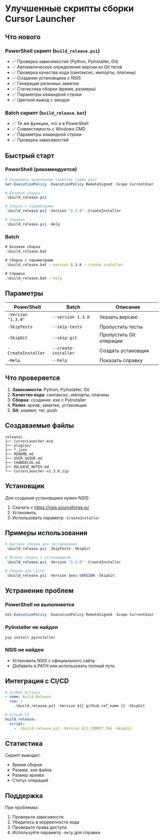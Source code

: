 # Улучшенные скрипты сборки Cursor Launcher

## Что нового

### PowerShell скрипт (`build_release.ps1`)
- ✅ Проверка зависимостей (Python, PyInstaller, Git)
- ✅ Автоматическое определение версии из Git тегов
- ✅ Проверка качества кода (синтаксис, импорты, плагины)
- ✅ Создание установщика с NSIS
- ✅ Генерация релизных заметок
- ✅ Статистика сборки (время, размеры)
- ✅ Параметры командной строки
- ✅ Цветной вывод с эмодзи

### Batch скрипт (`build_release.bat`)
- ✅ Те же функции, что и в PowerShell
- ✅ Совместимость с Windows CMD
- ✅ Параметры командной строки
- ✅ Проверка зависимостей

## Быстрый старт

### PowerShell (рекомендуется)
```powershell
# Разрешить выполнение скриптов (один раз)
Set-ExecutionPolicy -ExecutionPolicy RemoteSigned -Scope CurrentUser

# Базовая сборка
.\build_release.ps1

# Сборка с параметрами
.\build_release.ps1 -Version "1.3.0" -CreateInstaller

# Справка
.\build_release.ps1 -Help
```

### Batch
```cmd
# Базовая сборка
.\build_release.bat

# Сборка с параметрами
.\build_release.bat --version 1.3.0 --create-installer

# Справка
.\build_release.bat --help
```

## Параметры

| PowerShell | Batch | Описание |
|------------|-------|----------|
| `-Version "1.3.0"` | `--version 1.3.0` | Указать версию |
| `-SkipTests` | `--skip-tests` | Пропустить тесты |
| `-SkipGit` | `--skip-git` | Пропустить Git операции |
| `-CreateInstaller` | `--create-installer` | Создать установщик |
| `-Help` | `--help` | Показать справку |

## Что проверяется

1. **Зависимости**: Python, PyInstaller, Git
2. **Качество кода**: синтаксис, импорты, плагины
3. **Сборка**: создание .exe с PyInstaller
4. **Релиз**: архив, заметки, установщик
5. **Git**: коммит, тег, push

## Создаваемые файлы

```
release/
├── CursorLauncher.exe
├── plugins/
├── *.json
├── README.md
├── USER_GUIDE.md
├── CHANGELOG.md
├── RELEASE_NOTES.md
└── CursorLauncher-v1.3.0.zip
```

## Установщик

Для создания установщика нужен NSIS:
1. Скачать с https://nsis.sourceforge.io/
2. Установить
3. Использовать параметр `-CreateInstaller`

## Примеры использования

```powershell
# Быстрая сборка для тестирования
.\build_release.ps1 -SkipTests -SkipGit

# Полная сборка с установщиком
.\build_release.ps1 -Version "1.3.0" -CreateInstaller

# Сборка для CI/CD
.\build_release.ps1 -Version $env:VERSION -SkipGit
```

## Устранение проблем

### PowerShell не выполняется
```powershell
Set-ExecutionPolicy -ExecutionPolicy RemoteSigned -Scope CurrentUser
```

### PyInstaller не найден
```bash
pip install pyinstaller
```

### NSIS не найден
- Установить NSIS с официального сайта
- Добавить в PATH или использовать полный путь

## Интеграция с CI/CD

```yaml
# GitHub Actions
- name: Build Release
  run: |
    .\build_release.ps1 -Version ${{ github.ref_name }} -SkipGit
```

```yaml
# GitLab CI
build_release:
  script:
    - ./build_release.ps1 -Version $CI_COMMIT_TAG -SkipGit
```

## Статистика

Скрипт выводит:
- Время сборки
- Размер .exe файла
- Размер архива
- Статус операций

## Поддержка

При проблемах:
1. Проверьте зависимости
2. Убедитесь в корректности кода
3. Проверьте права доступа
4. Используйте параметр `-Help` для справки 